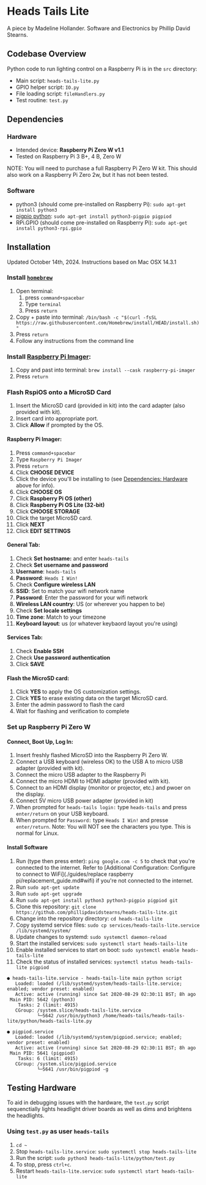 # Heads Tails Lite

A piece by Madeline Hollander. Software and Electronics by Phillip David Stearns.

## Codebase Overview

Python code to run lighting control on a Raspberry Pi is in the `src` directory:

* Main script: `heads-tails-lite.py`
* GPIO helper script: `IO.py`
* File loading script: `fileHandlers.py`
* Test routine: `test.py`

## Dependencies

<a id="hardware"></a>
### Hardware

* Intended device: **Raspberry Pi Zero W v1.1**
* Tested on Raspberry Pi 3 B+, 4 B, Zero W

NOTE: You will need to purchase a full Raspberry Pi Zero W kit. This should also work on a Raspberry Pi Zero 2w, but it has not been tested.

### Software

* python3 (should come pre-installed on Raspberry Pi): `sudo apt-get install python3`
* [pigpio python](http://abyz.me.uk/rpi/pigpio/python.html): `sudo apt-get install python3-pigpio pigpiod`
* RPi.GPIO (should come pre-installed on Raspberry Pi): `sudo apt-get install python3-rpi.gpio`

## Installation

Updated October 14th, 2024. Instructions based on Mac OSX 14.3.1

### Install [`homebrew`](https://brew.sh/)

1. Open terminal:
	1. press `command+spacebar`
	2. Type `terminal`
	3. Press `return`
1. Copy + paste into terminal: `/bin/bash -c "$(curl -fsSL https://raw.githubusercontent.com/Homebrew/install/HEAD/install.sh)"`
1. Press `return`
1. Follow any instructions from the command line

### Install [Raspberry Pi Imager](https://formulae.brew.sh/cask/raspberry-pi-imager#default):

1. Copy and past into terminal: `brew install --cask raspberry-pi-imager`
1. Press `return`

### Flash RspiOS onto a MicroSD Card

1. Insert the MicroSD card (provided in kit) into the card adapter (also provided with kit).
1. Insert card into appropriate port.
1. Click **Allow** if prompted by the OS.

#### Raspberry Pi Imager:

1. Press `command+spacebar`
1. Type `Raspberry Pi Imager`
1. Press `return`
1. Click **CHOOSE DEVICE**
1. Click the device you'll be installing to (see [Dependencies: Hardware](#hardware) above for info).
1. Click **CHOOSE OS**
1. Click **Raspberry Pi OS (other)**
1. Click **Raspberry Pi OS Lite (32-bit)**
1. Click **CHOOSE STORAGE**
1. Click the target MicroSD card.
1. Click **NEXT**
1. Click **EDIT SETTINGS**

#### General Tab:

1. Check **Set hostname:** and enter `heads-tails`
1. Check **Set username and password**
1. **Username**: `heads-tails`
1. **Password**: `Heads I Win!`
1. Check **Configure wireless LAN**
1. **SSID**: Set to match your wifi network name
1. **Password**: Enter the password for your wifi network
1. **Wireless LAN country**: US (or wherever you happen to be)
1. Check **Set locale settings**
1. **Time zone**: Match to your timezone
1. **Keyboard layout**: us (or whatever keybaord layout you're using)

#### Services Tab:

1. Check **Enable SSH**
1. Check **Use password authentication** 
1. Click **SAVE**

#### Flash the MicroSD card:

1. Click **YES** to apply the OS customization settings. 
1. Click **YES** to erase existing data on the target MicroSD card.
1. Enter the admin password to flash the card
1. Wait for flashing and verification to complete

### Set up Raspberry Pi Zero W

#### Connect, Boot Up, Log In:

1. Insert freshly flashed MicroSD into the Raspberry Pi Zero W.
1. Connect a USB keyboard (wireless OK) to the USB A to micro USB adapter (provided with kit).
1. Connect the micro USB adapter to the Raspberry Pi
1. Connect the micro HDMI to HDMI adapter (provided with kit).
1. Connect to an HDMI display (monitor or projector, etc.) and pwoer on the display.
1. Connect 5V micro USB power adapter (provided in kit)
1. When prompted for `heads-tails login:` type `heads-tails` and press `enter/return` on your USB keyboard.
1. When prompted for `Password:` type `Heads I Win!` and presse `enter/return`. Note: You will NOT see the characters you type. This is normal for Linux.

#### Install Software

1. Run (type then press enter): `ping google.com -c 5` to check that you're connected to the internet. Refer to [Additional Configuration: Configure to connect to WiFi](./guides/replace raspberry pi/replacement_guide.md#wifi) if you're not connected to the internet.
1. Run `sudo apt-get update`
1. Run `sudo apt-get upgrade`
1. Run `sudo apt-get install python3 python3-pigpio pigpiod git`
1. Clone this repository: `git clone https://github.com/phillipdavidstearns/heads-tails-lite.git`
1. Change into the repository directory: `cd heads-tails-lite`
1. Copy systemd service files: `sudo cp services/heads-tails-lite.service /lib/systemd/system/`
1. Update changes to systemd: `sudo systemctl daemon-reload`
1. Start the installed services: `sudo systemctl start heads-tails-lite`
1. Enable installed services to start on boot: `sudo systemctl enable heads-tails-lite`
1. Check the status of installed services: `systemctl status heads-tails-lite pigpiod`

```
● heads-tails-lite.service - heads-tails-lite main python script
   Loaded: loaded (/lib/systemd/system/heads-tails-lite.service; enabled; vendor preset: enabled)
   Active: active (running) since Sat 2020-08-29 02:30:11 BST; 8h ago
 Main PID: 5642 (python3)
    Tasks: 2 (limit: 4915)
   CGroup: /system.slice/heads-tails-lite.service
           └─5642 /usr/bin/python3 /home/heads-tails/heads-tails-lite/python/heads-tails-lite.py

● pigpiod.service
   Loaded: loaded (/lib/systemd/system/pigpiod.service; enabled; vendor preset: enabled)
   Active: active (running) since Sat 2020-08-29 02:30:11 BST; 8h ago
 Main PID: 5641 (pigpiod)
    Tasks: 6 (limit: 4915)
   CGroup: /system.slice/pigpiod.service
           └─5641 /usr/bin/pigpiod -g
```

## Testing Hardware

To aid in debugging issues with the hardware, the `test.py` script sequenctially lights headlight driver boards as well as dims and brightens the headlights.

### Using `test.py` as user `heads-tails`

1. `cd ~`
1. Stop `heads-tails-lite.service`: `sudo systemctl stop heads-tails-lite`
1. Run the script: `sudo python3 heads-tails-lite/python/test.py`
1. To stop, press `ctrl+c`.
1. Restart `heads-tails-lite.service`: `sudo systemctl start heads-tails-lite`
